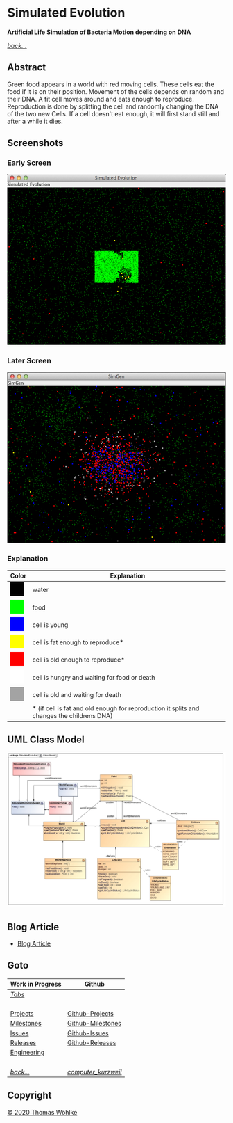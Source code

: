 # Simulated Evolution

**Artificial Life Simulation of Bacteria Motion depending on DNA**

*[back...](TABS.md)* 

## Abstract

Green food appears in a world with red moving cells. These cells eat the food if it is on their position.
Movement of the cells depends on random and their DNA. A fit cell moves around and eats enough to reproduce.
Reproduction is done by splitting the cell and randomly changing the DNA of the two new Cells.
If a cell doesn't eat enough, it will first stand still and after a while it dies.

## Screenshots

### Early Screen 

![Early Screen](img/simulatedevolution/screen1.png)

### Later Screen 

![Later Screen](img/simulatedevolution/screen2.png)

### Explanation

| Color                                                                    | Explanation                                                                                |
|--------------------------------------------------------------------------|--------------------------------------------------------------------------------------------|
| ![LifeCycle_black](img/simulatedevolution/LifeCycle_black.png)           | water                                                                                      |
| ![LifeCycle_green](img/simulatedevolution/LifeCycle_green.png)           | food                                                                                       |
| ![LifeCycle_blue](img/simulatedevolution/LifeCycle_blue.png)             | cell is young                                                                              |
| ![LifeCycle_yellow](img/simulatedevolution/LifeCycle_yellow.png)         | cell is fat enough to reproduce*                                                           |
| ![LifeCycle_red](img/simulatedevolution/LifeCycle_red.png)               | cell is old enough to reproduce*                                                           |
| ![LifeCycle_light_gray](img/simulatedevolution/LifeCycle_light_gray.png) | cell is hungry and waiting for food or death                                               |
| ![LifeCycle_dark_gray](img/simulatedevolution/LifeCycle_dark_gray.png)   | cell is old and waiting for death                                                          |
| &nbsp;                                                                   | * (if cell is fat and old enough for reproduction it splits and changes the childrens DNA) |

## UML Class Model

![UML Class Model](img/simulatedevolution/UML_Class_Model.jpg)

## Blog Article 
* [Blog Article](http://thomas-woehlke.blogspot.de/2016/01/simulated-evolution-artificial-life-and.html)


## Goto
| Work in Progress             | Github                                                                                 |
|------------------------------|----------------------------------------------------------------------------------------|
| *[Tabs](Tabs.md)*            | &nbsp;                                                                                 |
| &nbsp;                       | &nbsp;                                                                                 |
| [Projects](Projects.md)      | [Github-Projects](https://github.com/Computer-Kurzweil/computer_kurzweil/projects)     |
| [Milestones](Milestones.md)  | [Github-Milestones](https://github.com/Computer-Kurzweil/computer_kurzweil/milestones) |
| [Issues](Issues.md)          | [Github-Issues](https://github.com/Computer-Kurzweil/computer_kurzweil/issues)         |
| [Releases](Releases.md)      | [Github-Releases](https://github.com/Computer-Kurzweil/computer_kurzweil/releases)     |
| [Engineering](Enineering.md) | &nbsp;                                                                                 |
| &nbsp;                       | &nbsp;                                                                                 |
| *[back...](README.md)*       | *[computer_kurzweil](https://github.com/Computer-Kurzweil/computer_kurzweil)*          |

## Copyright
[&copy; 2020 Thomas W&ouml;hlke](LICENSE.code.md)



